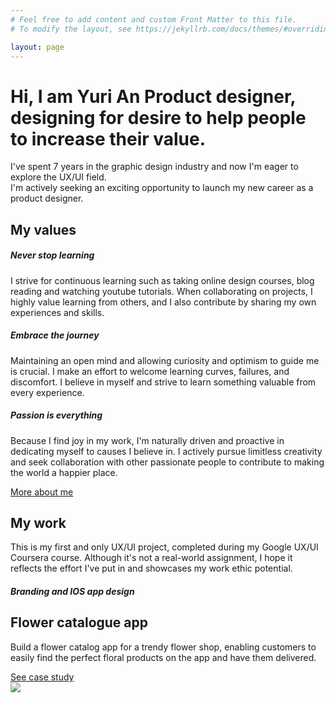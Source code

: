 ```yaml
---
# Feel free to add content and custom Front Matter to this file.
# To modify the layout, see https://jekyllrb.com/docs/themes/#overriding-theme-defaults

layout: page
---
```


<div class="container mx-auto mb-12 text-zinc-900 mt-16">
    <h1 class="text-5xl font-medium mb-5 leading-tight sm:leading-[72px] sm:text-6xl">
        Hi, I am Yuri An <span class="font-bold bg-gradient-to-r from-blue-300 to-indigo-500 text-transparent bg-clip-text">Product designer</span>,<br/>designing for desire to help people to increase their value.
    </h1>
    <div class="text-zinc-700 text-lg font-normal">
        <p>I've spent 7 years in the graphic design industry and now I'm eager to explore the UX/UI field.<br/>
        I'm actively seeking an exciting opportunity to launch my new career as a product designer.</p>
    </div>
</div>

<div class="container mx-auto my-12 text-zinc-900 border-y py-12">
    <h2 class="text-4xl font-extrabold">My values</h2>
    <div class="grid md:grid-cols-3 gap-x-28">
        <div class="mt-12">
            <h5 class="font-semibold text-xl mb-5">Never stop learning</h5>
            <p class="font-normal text-base text-zinc-500 ">I strive for continuous learning such as taking online design courses, blog reading and watching youtube tutorials. When collaborating on projects, I highly value learning from others, and I also contribute by sharing my own experiences and skills.
            </p>
        </div>
        <div class="mt-12">
            <h5 class="font-semibold text-xl mb-5">Embrace the journey</h5>
            <p class="font-normal text-base text-zinc-500 ">Maintaining an open mind and allowing curiosity and optimism to guide me is crucial. I make an effort to welcome learning curves, failures, and discomfort. I believe in myself and strive to learn something valuable from every experience.
            </p>
        </div>
        <div class="mt-12">
            <h5 class="font-semibold text-xl mb-5">Passion is everything</h5>
            <p class="font-normal text-base text-zinc-500 ">Because I find joy in my work, I'm naturally driven and proactive in dedicating myself to causes I believe in. I actively pursue limitless creativity and seek collaboration with other passionate people to contribute to making the world a happier place.
            </p>
        </div>
        <a class="bg-indigo-500 text-white px-4 py-2.5 rounded-md w-auto mr-auto mt-12" href="{{ '/about' | relative_url }}">More about me</a>
    </div>
</div>

<div class="container mx-auto my-12 text-zinc-900">
    <h2 class="text-4xl font-extrabold mb-3">My work</h2>
    <p class="text-zinc-500">This is my first and only UX/UI project, completed during my Google UX/UI Coursera course. Although it's not a real-world assignment, I hope it reflects the effort I've put in and showcases my work ethic potential.</p>
</div>

<div class="bg-orange-50">
    <div class="container grid grid lg:grid-cols-2 mx-auto text-zinc-900 flex flex-row items-center">
        <div class="flex-1 mt-12 lg:mt-0">
            <h5 class="uppercase text-indigo-500 text-sm font-semibold mb-6 ">Branding and IOS app design</h5>
            <h2 class="text-4xl font-extrabold mb-6">Flower catalogue app</h2>
            <p class="font-normal text-base text-zinc-500 pr-8 mb-6">Build a flower catalog app for a trendy flower shop, enabling customers to easily find the perfect floral products on the app and have them delivered.</p>
            <a class="bg-indigo-500 text-white px-4 py-2.5 rounded-md inline-block" href="{{ '/work' | relative_url }}">See case study</a>
        </div>
        <div class="flex-1">
            <img class="mx-auto" src="{{ '/assets/images/iphone.png' | relative_url }}">
        </div>
    </div>
</div>
